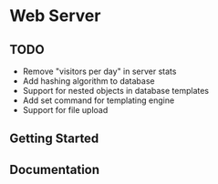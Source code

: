# Web Server

## TODO
* Remove "visitors per day" in server stats
* Add hashing algorithm to database
* Support for nested objects in database templates
* Add set command for templating engine
* Support for file upload

## Getting Started

## Documentation
